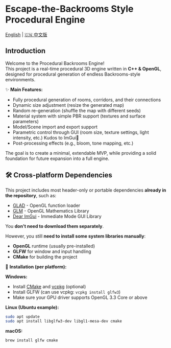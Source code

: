 # Escape-the-Backrooms Style Procedural Engine

[English](README.md) | [🇨🇳 中文版](README.zh-CN.md)

## Introduction
Welcome to the Procedural Backrooms Engine!  
This project is a real-time procedural 3D engine written in **C++ & OpenGL**, designed for procedural generation of endless Backrooms-style environments.

✨ **Main Features:**
- Fully procedural generation of rooms, corridors, and their connections
- Dynamic size adjustment (resize the generated map)
- Random re-generation (shuffle the map with different seeds)
- Material system with simple PBR support (textures and surface parameters)
- Model/Scene import and export support
- Parametric control through GUI (room size, texture settings, light intensity, etc.) Kudos to ImGui👏
- Post-processing effects (e.g., bloom, tone mapping, etc.)

The goal is to create a minimal, extendable MVP, while providing a solid foundation for future expansion into a full engine.

## 🛠️ Cross-platform Dependencies

This project includes most header-only or portable dependencies **already in the repository**, such as:
- [GLAD](https://glad.dav1d.de/) - OpenGL function loader
- [GLM](https://github.com/g-truc/glm) - OpenGL Mathematics Library
- [Dear ImGui](https://github.com/ocornut/imgui) - Immediate Mode GUI Library

You **don't need to download them separately**.

However, you still **need to install some system libraries manually**:
- **OpenGL** runtime (usually pre-installed)
- **GLFW** for window and input handling
- **CMake** for building the project

🔧 **Installation (per platform):**

**Windows:**
- Install [CMake](https://cmake.org/download/) and [vcpkg](https://github.com/microsoft/vcpkg) (optional)
- Install GLFW (can use vcpkg: `vcpkg install glfw3`)
- Make sure your GPU driver supports OpenGL 3.3 Core or above

**Linux (Ubuntu example):**
```bash
sudo apt update
sudo apt install libglfw3-dev libgl1-mesa-dev cmake
```
**macOS:**
```bash
brew install glfw cmake
```
